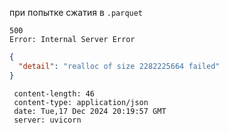 при попытке сжатия в `.parquet` 

```
500
Error: Internal Server Error
```

```json
{
  "detail": "realloc of size 2282225664 failed"
}
```

```
 content-length: 46 
 content-type: application/json 
 date: Tue,17 Dec 2024 20:19:57 GMT 
 server: uvicorn 
```
